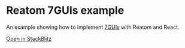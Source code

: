 # Reatom 7GUIs example

An example showing how to implement [7GUIs](http://eugenkiss.github.io/7guis/) with Reatom and React.

[Open in StackBlitz](https://stackblitz.com/github/artalar/reatom/tree/v3/examples/7guis)
